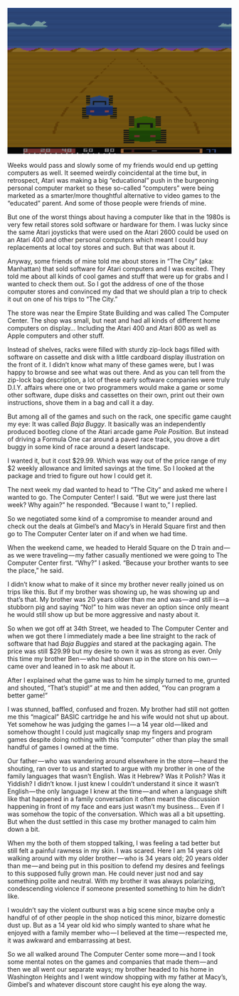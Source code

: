 <!-----
title: Going to “The Computer Center” to Check Out Some Games
description: About how I discovered on of the early consumer computer retailers in Manhattan.
date: '2018-05-13T18:47:58.979Z'
slug: ef293502383
----->

![](img/1__SBuqU3yNiOtjdk9IjGXl4g.png)

Weeks would pass and slowly some of my friends would end up getting computers as well. It seemed weirdly coincidental at the time but, in retrospect, Atari was making a big “educational” push in the burgeoning personal computer market so these so-called “computers” were being marketed as a smarter/more thoughtful alternative to video games to the “educated” parent. And some of those people were friends of mine.

But one of the worst things about having a computer like that in the 1980s is very few retail stores sold software or hardware for them. I was lucky since the same Atari joysticks that were used on the Atari 2600 could be used on an Atari 400 and other personal computers which meant I could buy replacements at local toy stores and such. But that was about it.

Anyway, some friends of mine told me about stores in “The City” (aka: Manhattan) that sold software for Atari computers and I was excited. They told me about all kinds of cool games and stuff that were up for grabs and I wanted to check them out. So I got the address of one of the those computer stores and convinced my dad that we should plan a trip to check it out on one of his trips to “The City.”

The store was near the Empire State Building and was called The Computer Center. The shop was small, but neat and had all kinds of different home computers on display… Including the Atari 400 and Atari 800 as well as Apple computers and other stuff.

Instead of shelves, racks were filled with sturdy zip-lock bags filled with software on cassette and disk with a little cardboard display illustration on the front of it. I didn’t know what many of these games were, but I was happy to browse and see what was out there. And as you can tell from the zip-lock bag description, a lot of these early software companies were truly D.I.Y. affairs where one or two programmers would make a game or some other software, dupe disks and cassettes on their own, print out their own instructions, shove them in a bag and call it a day.

But among all of the games and such on the rack, one specific game caught my eye: It was called _Baja Buggy_. It basically was an independently produced bootleg clone of the Atari arcade game _Pole Position_. But instead of driving a Formula One car around a paved race track, you drove a dirt buggy in some kind of race around a desert landscape.

I wanted it, but it cost $29.99. Which was way out of the price range of my $2 weekly allowance and limited savings at the time. So I looked at the package and tried to figure out how I could get it.

The next week my dad wanted to head to “The City” and asked me where I wanted to go. The Computer Center! I said. “But we were just there last week? Why again?” he responded. “Because I want to,” I replied.

So we negotiated some kind of a compromise to meander around and check out the deals at Gimbel’s and Macy’s in Herald Square first and then go to The Computer Center later on if and when we had time.

When the weekend came, we headed to Herald Square on the D train and — as we were traveling — my father casually mentioned we were going to The Computer Center first. “Why?” I asked. “Because your brother wants to see the place,” he said.

I didn’t know what to make of it since my brother never really joined us on trips like this. But if my brother was showing up, he was showing up and that’s that. My brother was 20 years older than me and was — and still is — a stubborn pig and saying “No!” to him was never an option since only meant he would still show up but be more aggressive and nasty about it.

So when we got off at 34th Street, we headed to The Computer Center and when we got there I immediately made a bee line straight to the rack of software that had _Baja Buggies_ and stared at the packaging again. The price was still $29.99 but my desire to own it was as strong as ever. Only this time my brother Ben — who had shown up in the store on his own — came over and leaned in to ask me about it.

After I explained what the game was to him he simply turned to me, grunted and shouted, “That’s stupid!” at me and then added, “You can program a better game!”

I was stunned, baffled, confused and frozen. My brother had still not gotten me this “magical” BASIC cartridge he and his wife would not shut up about. Yet somehow he was judging the games I — a 14 year old — liked and somehow thought I could just magically snap my fingers and program games despite doing nothing with this “computer” other than play the small handful of games I owned at the time.

Our father — who was wandering around elsewhere in the store — heard the shouting, ran over to us and started to argue with my brother in one of the family languages that wasn’t English. Was it Hebrew? Was it Polish? Was it Yiddish? I didn’t know. I just knew I couldn’t understand it since it wasn’t English — the only language I knew at the time — and when a language shift like that happened in a family conversation it often meant the discussion happening in front of my face and ears just wasn’t my business… Even if I was somehow the topic of the conversation. Which was all a bit upsetting. But when the dust settled in this case my brother managed to calm him down a bit.

When my the both of them stopped talking, I was feeling a tad better but still felt a painful rawness in my skin. I was scared. Here I am 14 years old walking around with my older brother — who is 34 years old; 20 years older than me — and being put in this position to defend my desires and feelings to this supposed fully grown man. He could never just nod and say something polite and neutral. With my brother it was always polarizing, condescending violence if someone presented something to him he didn’t like.

I wouldn’t say the violent outburst was a big scene since maybe only a handful of of other people in the shop noticed this minor, bizarre domestic dust up. But as a 14 year old kid who simply wanted to share what he enjoyed with a family member who — I believed at the time — respected me, it was awkward and embarrassing at best.

So we all walked around The Computer Center some more — and I took some mental notes on the games and companies that made them — and then we all went our separate ways; my brother headed to his home in Washington Heights and I went window shopping with my father at Macy’s, Gimbel’s and whatever discount store caught his eye along the way.